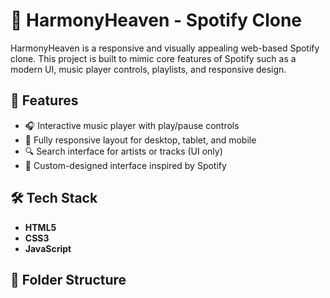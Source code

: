 # 🎵 HarmonyHeaven - Spotify Clone

HarmonyHeaven is a responsive and visually appealing web-based Spotify clone. This project is built to mimic core features of Spotify such as a modern UI, music player controls, playlists, and responsive design.

## 🚀 Features

- 🎧 Interactive music player with play/pause controls
- 📱 Fully responsive layout for desktop, tablet, and mobile
- 🔍 Search interface for artists or tracks (UI only)
- 🎨 Custom-designed interface inspired by Spotify

## 🛠️ Tech Stack

- **HTML5**
- **CSS3**
- **JavaScript**

## 📁 Folder Structure


